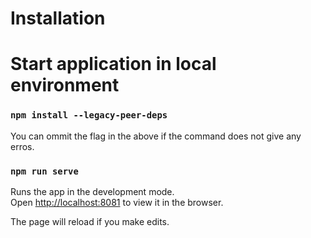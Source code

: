 # Installation 

# Start application in local environment

### `npm install --legacy-peer-deps`

You can ommit the flag in the above if the command does not give any erros. <br>


### `npm run serve`

Runs the app in the development mode.<br>
Open [http://localhost:8081](http://localhost:8081/) to view it in the browser.

The page will reload if you make edits.<br>
